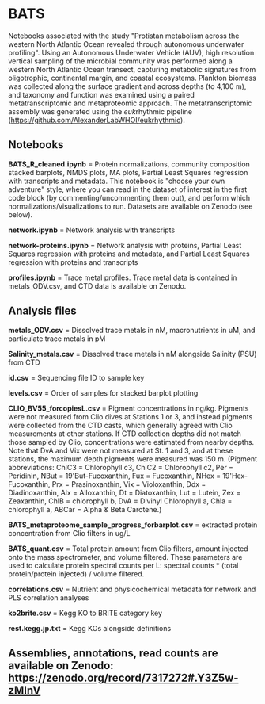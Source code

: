 # BATS
Notebooks associated with the study "Protistan metabolism across the western North Atlantic Ocean revealed through autonomous underwater profiling". Using an Autonomous Underwater Vehicle (AUV), high resolution vertical sampling of the microbial community was performed along a western North Atlantic Ocean transect, capturing metabolic signatures from oligotrophic, continental margin, and coastal ecosystems. Plankton biomass was collected along the surface gradient and across depths (to 4,100 m), and taxonomy and function was examined using a paired metatranscriptomic and metaproteomic approach. The metatranscriptomic assembly was generated using the <i>euk</i>rhythmic pipeline (https://github.com/AlexanderLabWHOI/eukrhythmic).

## Notebooks
<b>BATS_R_cleaned.ipynb</b> = Protein normalizations, community composition stacked barplots, NMDS plots, MA plots, Partial Least Squares regression with transcripts and metadata. This notebook is "choose your own adventure" style, where you can read in the dataset of interest in the first code block (by commenting/uncommenting them out), and perform which normalizations/visualizations to run. Datasets are available on Zenodo (see below).

<b>network.ipynb</b> = Network analysis with transcripts

<b>network-proteins.ipynb</b> = Network analysis with proteins, Partial Least Squares regression with proteins and metadata, and Partial Least Squares regression with proteins and transcripts

<b>profiles.ipynb</b> = Trace metal profiles. Trace metal data is contained in metals_ODV.csv, and CTD data is available on Zenodo.

## Analysis files
<b>metals_ODV.csv</b> = Dissolved trace metals in nM, macronutrients in uM, and particulate trace metals in pM

<b>Salinity_metals.csv</b> = Dissolved trace metals in nM alongside Salinity (PSU) from CTD

<b>id.csv</b> = Sequencing file ID to sample key

<b>levels.csv</b> = Order of samples for stacked barplot plotting

<b>CLIO_BV55_forcopiesL.csv</b> = Pigment concentrations in ng/kg. Pigments were not measured from Clio dives at Stations 1 or 3, and instead pigments were collected from the CTD casts, which generally agreed with Clio measurements at other stations. If CTD collection depths did not match those sampled by Clio, concentrations were estimated from nearby depths. Note that DvA and Vix were not measured at St. 1 and 3, and at these stations, the maximum depth pigments were measured was 150 m. (Pigment abbreviations: ChlC3 = Chlorophyll c3, ChlC2 = Chlorophyll c2, Per = Peridinin, NBut = 19'But-Fucoxanthin, Fux = Fucoxanthin, NHex = 19'Hex-Fucoxanthin, Prx = Prasinoxanthin, Vix = Violoxanthin, Ddx = Diadinoxanthin, Alx = Alloxanthin, Dt = Diatoxanthin, Lut = Lutein, Zex = Zeaxanthin, ChlB = chlorophyll b, DvA = Divinyl Chlorophyll a, Chla = chlorophyll a, ABCar = Alpha & Beta Carotene.)

<b>BATS_metaproteome_sample_progress_forbarplot.csv</b> = extracted protein concentration from Clio filters in ug/L

<b>BATS_quant.csv</b> = Total protein amount from Clio filters, amount injected onto the mass spectrometer, and volume filtered. These parameters are used to calculate protein spectral counts per L: spectral counts * (total protein/protein injected) / volume filtered.

<b>correlations.csv</b> = Nutrient and physicochemical metadata for network and PLS correlation analyses

<b>ko2brite.csv</b> = Kegg KO to BRITE category key

<b>rest.kegg.jp.txt</b> = Kegg KOs alongside definitions

## Assemblies, annotations, read counts are available on Zenodo: https://zenodo.org/record/7317272#.Y3Z5w-zMInV
